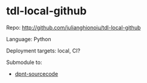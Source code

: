 # tdl-local-github

Repo: http://github.com/julianghionoiu/tdl-local-github

Language: Python

Deployment targets: local, CI?

Submodule to:

- [dpnt-sourcecode](dpnt-sourcecode.md)